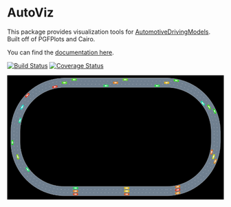 # AutoViz

This package provides visualization tools for [AutomotiveDrivingModels](https://github.com/tawheeler/AutomotiveDrivingModels.jl).
Built off of PGFPlots and Cairo.

You can find the [documentation here](http://nbviewer.ipython.org/github/tawheeler/AutoViz.jl/blob/master/doc/AutoViz.ipynb).

[![Build Status](https://travis-ci.org/tawheeler/AutoViz.jl.svg?branch=master)](https://travis-ci.org/tawheeler/AutoViz.jl)
[![Coverage Status](https://coveralls.io/repos/tawheeler/AutoViz.jl/badge.svg)](https://coveralls.io/r/tawheeler/AutoViz.jl)

![AutoViz](readmeimage.png)
